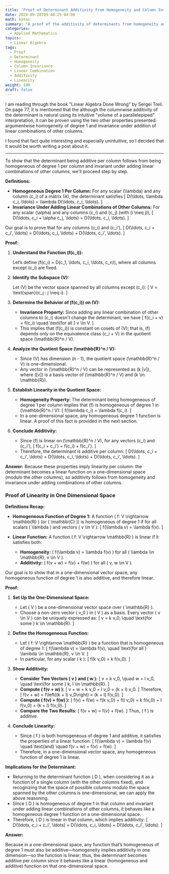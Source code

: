 ```yaml
---
title: 'Proof of Determinant Additivity From Homogeneity and Column Invariance'
date: 2024-09-28T09:40:25-04:00
math: katex
summary: "A proof of the additivity of determinants from homogeneity and invariance under linear combinations of other columns."
categories:
  - Applied Mathematics
topics:
  - Linear Algebra
tags:
  - Proof
  - Determinant
  - Homogeneity
  - Column Invariance
  - Linear Combination
  - Additivity
  - Linearity
weight: 100
draft: false
---
```


I am reading through the book "Linear Algebra Done Wrong" by Sergei Treil. On page 77, it is mentioned that the although the columnwise additivity of the determinant is natural using its intuitive "volume of a parallelepiped" interpretation, it can be proven using the two other properties presented: argumentwise homogeneity of degree 1 and invariance under addition of linear combinations of other columns.

I found that fact quite interesting and especially unintuitive, so I decided that it would be worth writing a post about it.

---

To show that the determinant being additive per column follows from being homogeneous of degree 1 per column and invariant under adding linear combinations of other columns, we'll proceed step by step.

**Definitions:**

- **Homogeneous Degree 1 Per Column:** For any scalar \(\lambda\) and any column \(c_i\) of a matrix \(A\), the determinant satisfies
  \[
  D(\ldots, \lambda c_i, \ldots) = \lambda D(\ldots, c_i, \ldots).
  \]
- **Invariance Under Adding Linear Combinations of Other Columns:** For any scalar \(\alpha\) and any columns \(c_i\) and \(c_j\) (with \(i \neq j\)),
  \[
  D(\ldots, c_i + \alpha c_j, \ldots) = D(\ldots, c_i, \ldots).
  \]
  
Our goal is to prove that for any columns \(c_i\) and \(c_i'\),
\[
D(\ldots, c_i + c_i', \ldots) = D(\ldots, c_i, \ldots) + D(\ldots, c_i', \ldots).
\]

**Proof:**

1. **Understand the Function \(f(c_i)\):**

   Let’s define \(f(c_i) = D(c_1, \ldots, c_i, \ldots, c_n)\), where all columns except \(c_i\) are fixed.

2. **Identify the Subspace \(V\):**

   Let \(V\) be the vector space spanned by all columns except \(c_i\):
   \[
   V = \text{span}\{c_j : j \neq i\}.
   \]

3. **Determine the Behavior of \(f(c_i)\) on \(V\):**

   - **Invariance Property:** Since adding any linear combination of other columns to \(c_i\) doesn't change the determinant, we have
     \[
     f(c_i + v) = f(c_i) \quad \text{for all } v \in V.
     \]
   - This implies that \(f(c_i)\) is constant on cosets of \(V\); that is, \(f\) depends only on the equivalence class \(c_i + V\) in the quotient space \(\mathbb{R}^n / V\).

4. **Analyze the Quotient Space \(\mathbb{R}^n / V\):**

   - Since \(V\) has dimension \(n - 1\), the quotient space \(\mathbb{R}^n / V\) is one-dimensional.
   - Any vector in \(\mathbb{R}^n / V\) can be represented as \(k [v]\), where \([v]\) is a basis vector of \(\mathbb{R}^n / V\) and \(k \in \mathbb{R}\).

5. **Establish Linearity in the Quotient Space:**

   - **Homogeneity Property:** The determinant being homogeneous of degree 1 per column implies that \(f\) is homogeneous of degree 1 in \(\mathbb{R}^n / V\):
     \[
     f(\lambda c_i) = \lambda f(c_i).
     \]
   - In a one-dimensional space, any homogeneous degree 1 function is linear. A proof of this fact is provided in the next section.

6. **Conclude Additivity:**

   - Since \(f\) is linear on \(\mathbb{R}^n / V\), for any vectors \(c_i\) and \(c_i'\),
     \[
     f(c_i + c_i') = f(c_i) + f(c_i').
     \]
   - Therefore, the determinant is additive per column:
     \[
     D(\ldots, c_i + c_i', \ldots) = D(\ldots, c_i, \ldots) + D(\ldots, c_i', \ldots).
     \]

**Answer:** Because these properties imply linearity per column: the determinant becomes a linear function on a one-dimensional space (modulo the other columns), so additivity follows from homogeneity and invariance under adding combinations of other columns.

### Proof of Linearity in One Dimensional Space

**Definitions Recap:**

- **Homogeneous Function of Degree 1:** A function \( f: V \rightarrow \mathbb{R} \) (or \( \mathbb{C} \)) is homogeneous of degree 1 if for all scalars \( \lambda \) and vectors \( v \in V \):
  \[
  f(\lambda v) = \lambda f(v).
  \]
  
- **Linear Function:** A function \( f: V \rightarrow \mathbb{R} \) is linear if it satisfies both:
  - **Homogeneity:** \( f(\lambda v) = \lambda f(v) \) for all \( \lambda \in \mathbb{R}, v \in V \).
  - **Additivity:** \( f(v + w) = f(v) + f(w) \) for all \( v, w \in V \).

Our goal is to show that in a one-dimensional vector space, any homogeneous function of degree 1 is also additive, and therefore linear.

**Proof:**

1. **Set Up the One-Dimensional Space:**

   - Let \( V \) be a one-dimensional vector space over \( \mathbb{R} \).
   - Choose a non-zero vector \( v_0 \) in \( V \) as a basis. Every vector \( v \in V \) can be uniquely expressed as:
     \[
     v = k v_0, \quad \text{for some } k \in \mathbb{R}.
     \]

2. **Define the Homogeneous Function:**

   - Let \( f: V \rightarrow \mathbb{R} \) be a function that is homogeneous of degree 1:
     \[
     f(\lambda v) = \lambda f(v), \quad \text{for all } \lambda \in \mathbb{R}, v \in V.
     \]
   - In particular, for any scalar \( k \):
     \[
     f(k v_0) = k f(v_0).
     \]

3. **Show Additivity:**

   - **Consider Two Vectors \( v \) and \( w \):**
     \[
     v = k v_0, \quad w = l v_0, \quad \text{for some } k, l \in \mathbb{R}.
     \]
   - **Compute \( f(v + w) \):**
     \[
     v + w = k v_0 + l v_0 = (k + l) v_0.
     \]
     Therefore,
     \[
     f(v + w) = f\left((k + l) v_0\right) = (k + l) f(v_0).
     \]
   - **Compute \( f(v) + f(w) \):**
     \[
     f(v) + f(w) = f(k v_0) + f(l v_0) = k f(v_0) + l f(v_0) = (k + l) f(v_0).
     \]
   - **Compare the Two Results:**
     \[
     f(v + w) = f(v) + f(w).
     \]
     Thus, \( f \) is additive.

4. **Conclude Linearity:**

   - Since \( f \) is both homogeneous of degree 1 and additive, it satisfies the properties of a linear function:
     \[
     f(\lambda v) = \lambda f(v) \quad \text{and} \quad f(v + w) = f(v) + f(w).
     \]
   - Therefore, in a one-dimensional vector space, any homogeneous function of degree 1 is linear.

**Implications for the Determinant:**

- Returning to the determinant function \( D \), when considering it as a function of a single column (with the other columns fixed), and recognizing that the space of possible columns modulo the space spanned by the other columns is one-dimensional, we can apply the above reasoning.
- Since \( D \) is homogeneous of degree 1 in that column and invariant under adding linear combinations of other columns, it behaves like a homogeneous degree 1 function on a one-dimensional space.
- Therefore, \( D \) is linear in that column, which implies additivity:
  \[
  D(\ldots, c_i + c_i', \ldots) = D(\ldots, c_i, \ldots) + D(\ldots, c_i', \ldots).
  \]

**Answer:**

Because in a one-dimensional space, any function that’s homogeneous of degree 1 must also be additive—homogeneity implies additivity in one dimension—so the function is linear; thus, the determinant becomes additive per column since it behaves like a linear (homogeneous and additive) function on that one-dimensional space.